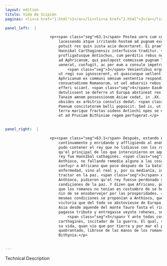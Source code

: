 ```yaml
---
layout: edition
titulo: Vida de Scipión
paginas: <li><a href="1.html">1</a></li><li><a href="2.html">2</a></li><li><a href="3.html">3</a></li><li><a href="4.html">4</a></li><li><a href="5.html">5</a></li><li><a href="6.html">6</a></li><li><a href="7.html">7</a></li><li><a href="8.html">8</a></li><li><a href="9.html">9</a></li><li><a href="10.html">10</a></li><li><a href="11.html">11</a></li><li><a href="12.html">12</a></li><li><a href="13.html">13</a></li><li><a href="14.html">14</a></li><li><a href="15.html">15</a></li><li><a href="16.html">16</a></li><li><a href="17.html">17</a></li><li><a href="18.html">18</a></li><li><a href="19.html">19</a></li><li><a href="20.html">20</a></li><li><a href="21.html">21</a></li><li><a href="22.html">22</a></li><li><a href="23.html">23</a></li><li><a href="24.html">24</a></li><li><a href="25.html">25</a></li><li><a href="26.html">26</a></li><li><a href="27.html">27</a></li><li><a href="28.html">28</a></li><li><a href="29.html">29</a></li><li><a href="30.html">30</a></li><li><a href="31.html">31</a></li><li><a href="32.html">32</a></li><li><a href="33.html">33</a></li><li><a href="34.html">34</a></li><li><a href="35.html">35</a></li><li><a href="36.html">36</a></li><li><a href="37.html">37</a></li><li><a href="38.html">38</a></li><li><a href="39.html">39</a></li><li><a href="40.html">40</a></li><li><a href="41.html">41</a></li><li><a href="42.html">42</a></li><li><a href="43.html">43</a></li><li><a href="44.html">44</a></li><li><a href="45.html">45</a></li><li><a href="46.html">46</a></li><li><a href="47.html">47</a></li><li><a href="48.html">48</a></li><li><a href="49.html">49</a></li><li><a href="50.html">50</a></li><li><a href="51.html">51</a></li><li><a href="52.html">52</a></li><li><a href="53.html">53</a></li><li><a href="54.html">54</a></li><li><a href="55.html">55</a></li><li><a href="56.html">56</a></li><li><a href="57.html">57</a></li><li><a href="58.html">58</a></li><li><a href="59.html">59</a></li><li><a href="60.html">60</a></li><li><a href="61.html">61</a></li><li><a href="62.html">62</a></li><li><a href="63.html">63</a></li><li><a href="64.html">64</a></li><li><a href="65.html">65</a></li><li><a href="66.html">66</a></li><li><a href="67.html">67</a></li><li><a href="68.html">68</a></li><li><a href="69.html">69</a></li><li><a href="70.html">70</a></li><li><a href="71.html">71</a></li><li><a href="72.html">72</a></li><li><a href="73.html">73</a></li><li><a href="74.html">74</a></li>

panel_left:  |

                    <p><span class="seg">63.1</span> Postea uero cum consul ad Magnesiam consedisset, et
                        lacessendo atque irritando hostem ad pugnam exciuisset, continere se non
                        potuit rex quin iusta acie decertaret. Ei praelio inter alios regios duces
                        Hannibal Carthaginensis interfuisse traditur. <span class="seg">2</span> Victus
                        profligatusque Antiochus, cum perditis rebus nullum remedium esse censeret,
                        ad Aphricanum, qui paulopost commissam pugnam leuatus morbo in castra
                        uenerat, confugit, ac per eum a consule impetrauit, ut de pace agi liceret.
                            <span class="seg">3</span> Venientibus ergo in castra legatis Antiochi petentibusque,
                        ut regi suo ignoscerent, et quascunque uellent conditiones dicerent pacis,
                        Aphricanum ex communi omnium sententia respondisse tradunt, non esse
                        consuetudinem Romanorum, ut uel aduersis rebus succumbere uel secundis
                        efferi sciant. <span class="seg">4</span> Easdem conditiones, quas ante uictoriam
                        detulissent se deferre ut Europa abstineat rex cis Taurum montem usque ad
                        Tanaim amnem possessionem Asiae cedat, in .XX. annos tributum pendat .XX.
                        obsides ex arbitrio consulis dedat. <span class="seg">5</span> Et ante omnes Hannibalem
                        Poenum concitatorem belli poposcit. Sed is, ut in eius uita scripsimus,
                        terra marique fractas uidens Antiochi opes se manibus Romanorum surripuerat
                        et ad Prusiam Bithiniae regem perfugerat.</p>
                

panel_right:  |

                    <p><span class="seg">63.1</span> Después, estando el cónsul çerca de Magnesia y sosacando
                        contínuamente y enridando y affligiendo al enemigo para que peleasse, no se
                        pudo contener el rey que no lidiasse con los romanos en az ordenada. Dizen
                        qu'el prinçipal de los que intervinieron en aquella batalla de la parte del
                        rey fue Hanníbal cathaginés. <span class="seg">2</span> Vencido y del todo desbaratado
                        Anthíoco, no fallando remedio alguno a las cosas tan perdidas, ovo de
                        confuyr a Africano que poco después de la batalla, aliviado de la
                        enfermedad, vino al real y, por su medianía, impetró que le fuesse lícito
                        tractar en la paz. <span class="seg">3</span> Assí que, venidos al real los embaxadores de
                        Anthíoco, pidieron qu'el rey fuesse perdonado y se le dixesse qualesquier
                        condiçiones de la paz. Y dizen que Africano, por acuerdo de todos, respondió
                        que los romanos no tenían en costumbre de se humiliar por sus adversidades,
                        nin de se ensoberveçer por las prosperidades. <span class="seg">4</span> Assí que las
                        mesmas condiciones se proponían a Anthíoco, que le dixieran antes de la
                        victoria que del todo se abstoviesse de Europa y dexasse la possessión de
                        Asia desde aquende del monte Tauro fasta el río Thanay, y por veynte años
                        pagasse tributo y entregasse veynte rehenes, segund el alvedrío del cónsul.
                            <span class="seg">5</span> Y ante todas cosas, [190v,a] demandó a Hanníbal
                        carthaginés, incitador de la guerra. El qual, segund ya avemos escripto en
                        su vida, quan vio que por tierra y por mar el poderío de Anthíoco era
                        quebrantado, librose de las manos de los romanos fuyéndose a Prusia, rey de
                        Bithynia.</p>
                

---
```


Technical Description 
